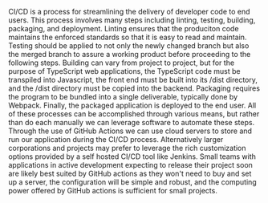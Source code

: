 CI/CD is a process for streamlining the delivery of developer code to end users. This process involves many steps including linting, testing, building, packaging, and deployment. Linting ensures that the produciton code maintains the enforced standards so that it is easy to read and maintain. Testing should be applied to not only the newly changed branch but also the merged branch to assure a working product before proceeding to the following steps. Building can vary from project to project, but for the purpose of TypeScript web applications, the TypeScript code must be transpiled into Javascript, the front end must be built into its /dist directory, and the /dist directory must be copied into the backend. Packaging requires the program to be bundled into a single deliverable, typically done by Webpack. Finally, the packaged application is deployed to the end user. All of these processes can be accomplished through various means, but rather than do each manually we can leverage software to automate these steps. Through the use of GitHub Actions we can use cloud servers to store and run our application during the CI/CD process. Alternatively larger corporations and projects may prefer to leverage the rich customization options provided by a self hosted CI/CD tool like Jenkins. Small teams with applications in active development expecting to release their project soon are likely best suited by GitHub actions as they won't need to buy and set up a server, the configuration will be simple and robust, and the computing power offered by GitHub actions is sufficient for small projects.

